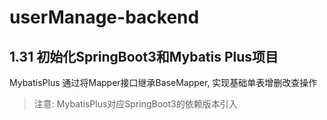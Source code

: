 # userManage-backend

## 1.31 初始化SpringBoot3和Mybatis Plus项目
MybatisPlus 通过将Mapper接口继承BaseMapper, 实现基础单表增删改查操作
> 注意: MybatisPlus对应SpringBoot3的依赖版本引入